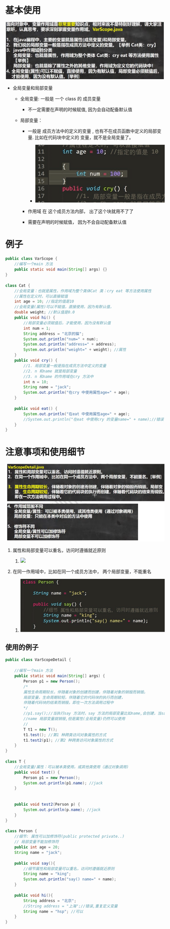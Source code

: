 # 基本使用

![](..\Image\0236_01_对象成员函数的作用域_基本使用.png)

- 全局变量和局部变量
  
  - 全局变量: 一般是 一个 class 的 成员变量
    
    - 不一定需要在声明的时候赋值, 因为会自动配备默认值
  
  - 局部变量： 
    
    - 一般是 成员方法中的定义的变量 , 也有不在成员函数中定义的局部变量. 比如在代码块中定义的 变量，就不是全局变量了。 
      
      - ![](..\Image\0236_02_对象成员函数的作用域_代码块中的变量为局部变量.png) 
    
    - 作用域 在 这个成员方法内部， 出了这个块就用不了了
    
    - 需要在声明的时候赋值， 因为不会自动配备默认值

# 例子

```java
public class VarScope {
    //编写一个main 方法
    public static void main(String[] args) {}
}

class Cat {
    //全局变量：也就是属性，作用域为整个类体Cat 类：cry eat 等方法使用属性
    //属性在定义时，可以直接赋值
    int age = 10; //指定的值是10
    //全局变量(属性)可以不赋值，直接使用，因为有默认值，
    double weight; //默认值是0.0
    public void hi() {
        //局部变量必须赋值后，才能使用，因为没有默认值
        int num = 1;
        String address = "北京的猫";
        System.out.println("num=" + num);
        System.out.println("address=" + address);
        System.out.println("weight=" + weight); //属性
    }
    public void cry() {
        //1. 局部变量一般是指在成员方法中定义的变量
        //2. n 和name 就是局部变量
        //3. n 和name 的作用域在cry 方法中
        int n = 10;
        String name = "jack";
        System.out.println("在cry 中使用属性age=" + age);
    }

    public void eat() {
        System.out.println("在eat 中使用属性age=" + age);
        //System.out.println("在eat 中使用cry 的变量name=" + name);//错误
    }
}
```

# 注意事项和使用细节

![](..\Image\0236_03_对象成员函数的作用域_注意事项和使用细节.png)

1. 属性和局部变量可以重名，访问时遵循就近原则
   
   1. ![](..\Image\0236_04_对象成员函数的作用域_注意事项和使用细节_类的属性名和局部变量可以重名.png)

2. 在同一作用域中，比如在同一个成员方法中， 两个局部变量，不能重名
   
   1. ![](..\Image\0236_05_对象成员函数的作用域_注意事项和使用细节_类的属性名和局部变量可以重名.png)

## 使用的例子

```java
public class VarScopeDetail {

    //编写一个main 方法
    public static void main(String[] args) {
        Person p1 = new Person();
        /*
        属性生命周期较长，伴随着对象的创建而创建，伴随着对象的销毁而销毁。
        局部变量，生命周期较短，伴随着它的代码块的执行而创建，
        伴随着代码块的结束而销毁。即在一次方法调用过程中
        */
        //p1.say();//当执行say 方法时，say 方法的局部变量比如name,会创建，当say 执行完毕后
        //name 局部变量就销毁,但是属性(全局变量)仍然可以使用
        //
        T t1 = new T();
        t1.test(); //第1 种跨类访问对象属性的方式
        t1.test2(p1); //第2 种跨类访问对象属性的方式
    }
}

class T {
    //全局变量/属性：可以被本类使用，或其他类使用（通过对象调用)
    public void test() {
        Person p1 = new Person();
        System.out.println(p1.name); //jack
    }


    public void test2(Person p) {
        System.out.println(p.name); //jack
    }
}

class Person {
    //细节: 属性可以加修饰符(public protected private..)
    // 局部变量不能加修饰符
    public int age = 20;
    String name = "jack";

    public void say(){
        //细节属性和局部变量可以重名，访问时遵循就近原则
        String name = "king";
        System.out.println("say() name=" + name);
    }

    public void hi(){
        String address = "北京";
        //String address = "上海";//错误,重复定义变量
        String name = "hsp"; //可以
    }
}
```
